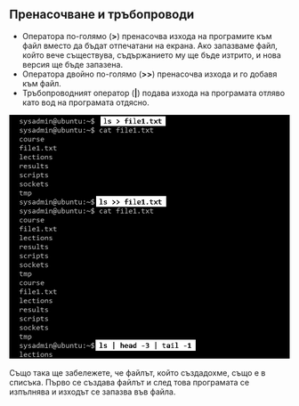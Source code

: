## Пренасочване и тръбопроводи

- Оператора по-голямо (**>**) пренасочва изхода на програмите към файл вместо да бъдат отпечатани на екрана. Ако запазваме файл, който вече съществува, съдържанието му ще бъде изтрито, и нова версия ще бъде запазена.
- Оператора двойно по-голямо (**>>**) пренасочва изхода и го добавя към файл.
- Тръбопроводният оператор (**|**) подава изхода на програмата отляво като вод на програмата отдясно.
 
![12.png](12.png) 
 
Също така ще забележете, че файлът, който създадохме, също е в списъка. Първо се създава файлът и след това програмата се изпълнява и изходът се запазва във файла.